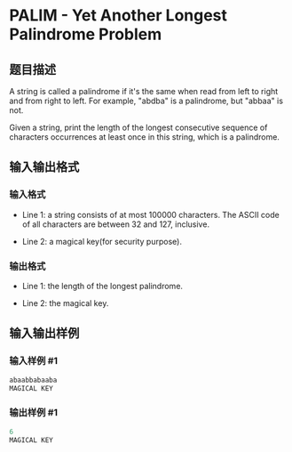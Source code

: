 # PALIM - Yet Another Longest Palindrome Problem

## 题目描述

A string is called a palindrome if it's the same when read from left to right and from right to left. For example, "abdba" is a palindrome, but "abbaa" is not.

Given a string, print the length of the longest consecutive sequence of characters occurrences at least once in this string, which is a palindrome.

## 输入输出格式

### 输入格式

- Line 1: a string consists of at most 100000 characters. The ASCII code of all characters are between 32 and 127, inclusive.

- Line 2: a magical key(for security purpose).

### 输出格式

- Line 1: the length of the longest palindrome.

- Line 2: the magical key.

## 输入输出样例

### 输入样例 #1

```cpp
abaabbabaaba
MAGICAL KEY
```


### 输出样例 #1

```cpp
6
MAGICAL KEY
```


